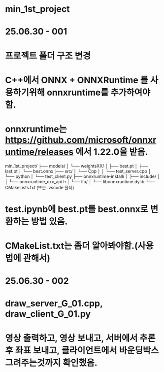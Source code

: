 # min_1st_project

# 25.06.30 - 001
# 프로젝트 폴더 구조 변경
# C++에서 ONNX + ONNXRuntime 를 사용하기위해 onnxruntime를 추가하여야 함.
# onnxruntime는 https://github.com/microsoft/onnxruntime/releases 에서 1.22.0을 받음.
min_1st_project/
├── models/
│   └── weightsXX/
│       ├── best.pt
│       ├── last.pt
│       └── best.onnx
├── src/
│   └── Cpp
│   │   └── test_server.cpp
│   └── python
│       └── test_client.py
├── onnxruntime-install/
│   ├── include/
│   │   └── onnxruntime_cxx_api.h
│   └── lib/
│       └── libonnxruntime.dylib
└── CMakeLists.txt (또는 .vscode 폴더)
# test.ipynb에 best.pt를 best.onnx로 변환하는 방법 있음.
# CMakeList.txt는 좀더 알아봐야함.(사용법에 관해서)

# 25.06.30 - 002
# draw_server_G_01.cpp, draw_client_G_01.py
# 영상 출력하고, 영상 보내고, 서버에서 추론 후 좌표 보내고, 클라이언트에서 바운딩박스 그려주는것까지 확인했음.